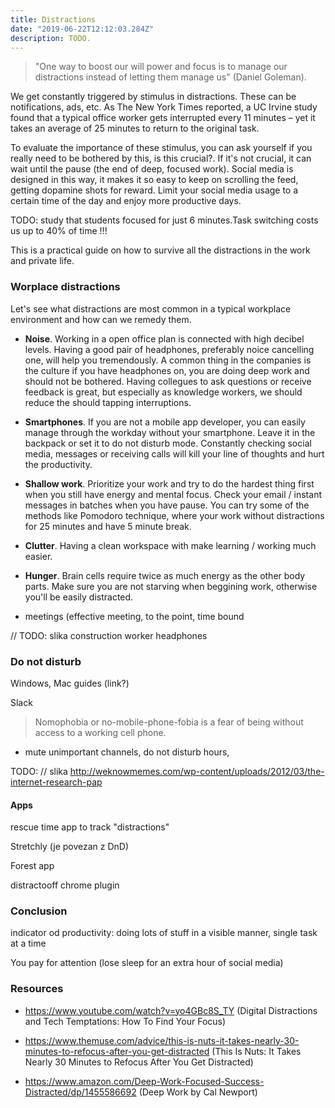 ```yaml
---
title: Distractions
date: "2019-06-22T12:12:03.284Z"
description: TODO.
---
```


> "One way to boost our will power and focus is to manage our distractions instead of letting them manage us" (Daniel Goleman).

We get constantly triggered by stimulus in distractions. These can be notifications, ads, etc. As The New York Times reported, a UC Irvine study found that a typical office worker gets interrupted every 11 minutes – yet it takes an average of 25 minutes to return to the original task.

To evaluate the importance of these stimulus, you can ask yourself if you really need to be bothered by this, is this crucial?. If it's not crucial, it can wait until the pause (the end of deep, focused work). Social media is designed in this way, it makes it so easy to keep on scrolling the feed, getting dopamine shots for reward. Limit your social media usage to a certain time of the day and enjoy more productive days.

TODO: study that students focused for just 6 minutes.Task switching costs us up to 40% of time !!!

This is a practical guide on how to survive all the distractions in the work and private life.

### Worplace distractions

Let's see what distractions are most common in a typical workplace environment and how can we remedy them.

- **Noise**. Working in a open office plan is connected with high decibel levels. Having a good pair of headphones, preferably noice cancelling one, will help you tremendously. A common thing in the companies is the culture if you have headphones on, you are doing deep work and should not be bothered. Having collegues to ask questions or receive feedback is great, but especially as knowledge workers, we should reduce the should tapping interruptions.
- **Smartphones**. If you are not a mobile app developer, you can easily manage through the workday without your smartphone. Leave it in the backpack or set it to do not disturb mode. Constantly checking social media, messages or receiving calls will kill your line of thoughts and hurt the productivity.
- **Shallow work**. Prioritize your work and try to do the hardest thing first when you still have energy and mental focus. Check your email / instant messages in batches when you have pause. You can try some of the methods like Pomodoro technique, where your work without distractions for 25 minutes and have 5 minute break.
- **Clutter**. Having a clean workspace with make learning / working much easier.
- **Hunger**. Brain cells require twice as much energy as the other body parts. Make sure you are not starving when beggining work, otherwise you'll be easily distracted.

- meetings (effective meeting, to the point, time bound

// TODO: slika construction worker headphones

### Do not disturb

Windows, Mac guides (link?)

Slack

> Nomophobia or no-mobile-phone-fobia is a fear of being without access to a working cell phone.

- mute unimportant channels, do not disturb hours,

TODO: // slika http://weknowmemes.com/wp-content/uploads/2012/03/the-internet-research-pap

#### Apps

rescue time app to track "distractions"

Stretchly (je povezan z DnD)

Forest app

distractooff chrome plugin

### Conclusion

indicator od productivity: doing lots of stuff in a visible manner, single task at a time

You pay for attention (lose sleep for an extra hour of social media)

### Resources

- https://www.youtube.com/watch?v=yo4GBc8S_TY (Digital Distractions and Tech Temptations: How To Find Your Focus)

- https://www.themuse.com/advice/this-is-nuts-it-takes-nearly-30-minutes-to-refocus-after-you-get-distracted (This Is Nuts: It Takes Nearly 30 Minutes to Refocus After You Get Distracted)

- https://www.amazon.com/Deep-Work-Focused-Success-Distracted/dp/1455586692 (Deep Work by Cal Newport)
